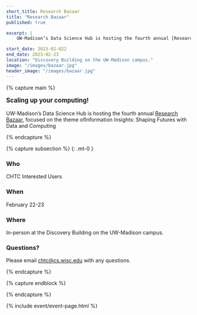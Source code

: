 ```yaml
---
short_title: Research Bazaar
title: "Research Bazaar"
published: true

excerpt: |
    UW-Madison’s Data Science Hub is hosting the fourth annual [Research Bazaar](https://datascience.wisc.edu/data-science-research-bazaar/), focused on the theme ofInformation Insights: Shaping Futures with Data and Computing

start_date: 2023-02-022
end_date: 2023-02-23
location: "Discovery Building on the UW-Madison campus."
image: "/images/bazaar.jpg"
header_image: "/images/bazaar.jpg"
---
```


{% capture main %}

<p style="font-size: larger; font-weight: bold;">Scaling up your computing!</p>

UW-Madison’s Data Science Hub is hosting the fourth annual [Research Bazaar](https://datascience.wisc.edu/data-science-research-bazaar/), focused on the theme ofInformation Insights: Shaping Futures with Data and Computing

{% endcapture %}


{% capture subsection %}
{: .mt-0 }
### Who

CHTC Interested Users

### When

February 22-23

### Where

In-person at the Discovery Building on the UW-Madison campus.

### Questions?

Please email <chtc@cs.wisc.edu> with any questions.

{% endcapture %}

{% capture endblock %}


{% endcapture %}

{% include event/event-page.html %}
